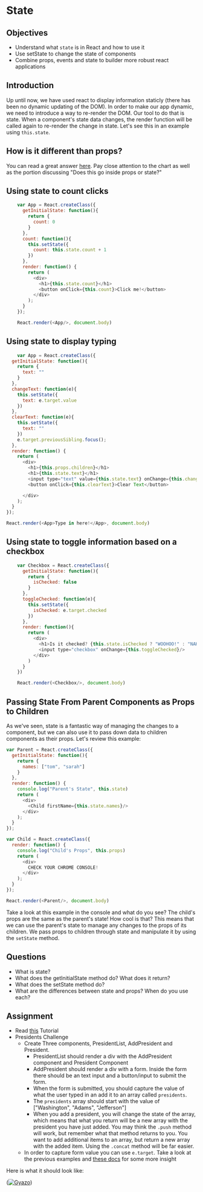 # State

## Objectives

* Understand what `state` is in React and how to use it
* Use setState to change the state of components
* Combine props, events and state to builder more robust react applications

## Introduction

Up until now, we have used react to display information staticly (there has been no dynamic updating of the DOM). In order to make our app dynamic, we need to introduce a way to re-render the DOM. Our tool to do that is state. When a component's state data changes, the render function will be called again to re-render the change in state. Let's see this in an example using `this.state`.

## How is it different than props?

You can read a great answer [here](https://github.com/uberVU/react-guide/blob/master/props-vs-state.md). Pay close attention to the chart as well as the portion discussing "Does this go inside props or state?"

## Using state to count clicks

```js
    var App = React.createClass({
      getInitialState: function(){
        return {
          count: 0
        }
      },
      count: function(){
        this.setState({
          count: this.state.count + 1
        })
      },
      render: function() {
        return (
          <div>
            <h1>{this.state.count}</h1>
            <button onClick={this.count}>Click me!</button>
          </div>
        );
      }
    });

    React.render(<App/>, document.body)
```

## Using state to display typing

```js
    var App = React.createClass({
  getInitialState: function(){
    return {
      text: ""
    }
  },
  changeText: function(e){
    this.setState({
      text: e.target.value
    })
  },
  clearText: function(e){
    this.setState({
      text: ""
    })
    e.target.previousSibling.focus();
  },
  render: function() {
    return (
      <div>
        <h1>{this.props.children}</h1>
        <h1>{this.state.text}</h1>
        <input type="text" value={this.state.text} onChange={this.changeText} autoFocus/>
        <button onClick={this.clearText}>Clear Text</button>

      </div>
    );
  }
});

React.render(<App>Type in here!</App>, document.body)
```

## Using state to toggle information based on a checkbox 

```js
    var Checkbox = React.createClass({
      getInitialState: function(){
        return {
          isChecked: false
        }
      },
      toggleChecked: function(e){
        this.setState({
          isChecked: e.target.checked
        })
      },
      render: function(){
        return (
          <div>
            <h1>Is it checked? {this.state.isChecked ? "WOOHOO!" : "NAHHH"}</h1>
            <input type="checkbox" onChange={this.toggleChecked}/>
          </div>
        )
      }
    })

    React.render(<Checkbox/>, document.body)
```

## Passing State From Parent Components as Props to Children

As we've seen, state is a fantastic way of managing the changes to a component, but we can also use it to pass down data to children components as their props. Let's review this example:

```js
var Parent = React.createClass({
  getInitialState: function(){
    return {
      names: ["tom", "sarah"]
    }
  },
  render: function() {
    console.log("Parent's State", this.state)
    return (
      <div>
        <Child firstName={this.state.names}/>
      </div>
    );
  }
});

var Child = React.createClass({
  render: function() {
    console.log("Child's Props", this.props)
    return (
      <div>
        CHECK YOUR CHROME CONSOLE!
      </div>
    );
  }
});

React.render(<Parent/>, document.body)
```

Take a look at this example in the console and what do you see? The child's props are the same as the parent's state! How cool is that? This means that we can use the parent's state to manage any changes to the props of its children. We pass props to children through state and manipulate it by using the `setState` method.

## Questions

* What is state?
* What does the getInitialState method do? What does it return?
* What does the setState method do?
* What are the differences between state and props? When do you use each?

## Assignment

* Read [this](https://medium.com/react-tutorials/react-state-14a6d4f736f5) Tutorial
* Presidents Challenge
  - Create Three components, PresidentList, AddPresident and President. 
    + PresidentList should render a div with the AddPresident component and President Component 
    + AddPresident should render a div with a form. Inside the form there should be an text input and a button/input to submit the form. 
    + When the form is submitted, you should capture the value of what the user typed in an add it to an array called `presidents`.
    + The `presidents` array should start with the value of ["Washington", "Adams", "Jefferson"]
    + When you add a president, you will change the state of the array, which means that what you return will be a new array with the president you have just added. You may think the `.push` method will work, but remember what that method returns to you. You want to add additional items to an array, but return a new array with the added item. Using the `.concat` method will be far easier.
  - In order to capture form value you can use `e.target`. Take a look at the previous examples and [these docs](https://developer.mozilla.org/en-US/docs/Web/API/Event/target) for some more insight  

Here is what it should look like: 

([![Gyazo](https://i.gyazo.com/09ea982695533095e274db62a363db0c.gif)](https://gyazo.com/09ea982695533095e274db62a363db0c))
